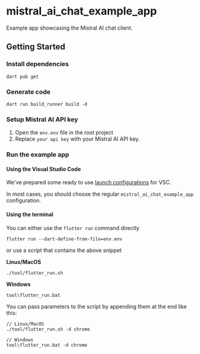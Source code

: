# mistral_ai_chat_example_app

Example app showcasing the Mistral AI chat client.

## Getting Started

### Install dependencies

```shell
dart pub get
```

### Generate code

```shell
dart run build_runner build -d 
```

### Setup Mistral AI API key

1. Open the `env.env` file in the root project
2. Replace `your api key` with your Mistral AI API key.

### Run the example app

#### Using the Visual Studio Code

We've prepared some ready to use [launch configurations](.vscode/launch.json) for VSC.

In most cases, you should choose the regular `mistral_ai_chat_example_app` configuration.

#### Using the terminal

You can either use the `flutter run` command directly

```shell
flutter run --dart-define-from-file=env.env
```

or use a script that contains the above snippet

**Linux/MacOS**
```shell
./tool/flutter_run.sh
```

**Windows**
```shell
tool\flutter_run.bat
```

You can pass parameters to the script by appending them at the end like this:
```shell
// Linux/MacOS
./tool/flutter_run.sh -d chrome

// Windows
tool\flutter_run.bat -d chrome
```
